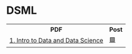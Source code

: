 # DSML

<table>
  <tr>
    <th>PDF</th>
    <th>Post</th>
  </tr>
  <tr>
    <td><a href = "https://github.com/nandini-gangrade/DSML/blob/main/1.%20Intro%20to%20Data%20and%20Data%20Science%20-%20Nandini%20Gangrade.pdf">1. Intro to Data and Data Science</a></td>
    <td><a href = "https://www.linkedin.com/posts/nandini-gangrade_1-intro-to-data-data-science-activity-7145423107829280771-LW1X?utm_source=share&utm_medium=member_desktop">🟩</a></td>
  </tr>
<!--   <tr>
    <td>2. https://example.com/Document2.pdf)</td>
    <td> 🟩 </td>
  </tr> -->
<!--   
  <tr>
    <td>[Document3.pdf](https://example.com/Document3.pdf)</td>
    <td>[Post3](https://example.com/Post3)</td>
  </tr>
  <tr>
    <td>[Document4.pdf](https://example.com/Document4.pdf)</td>
    <td>[Post4](https://example.com/Post4)</td>
  </tr> -->
</table>
